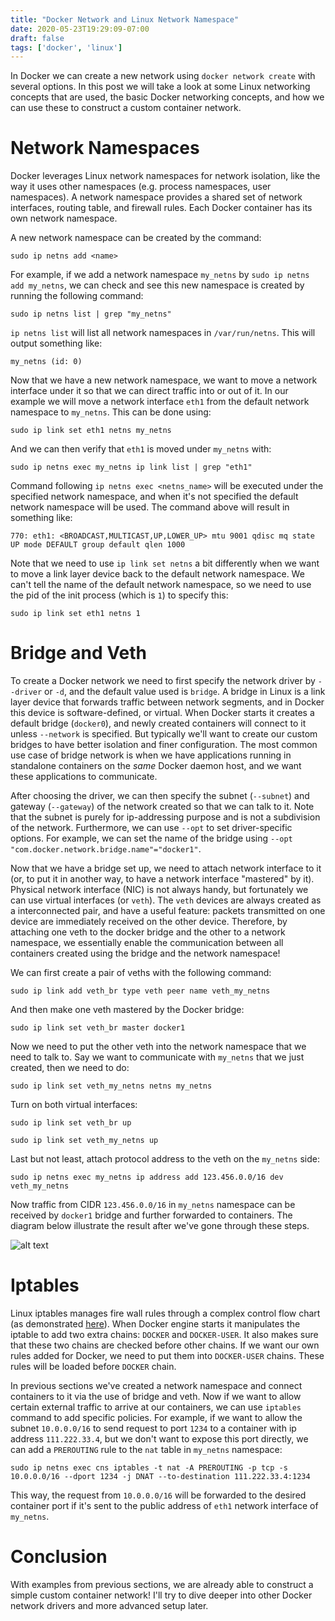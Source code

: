 ```yaml
---
title: "Docker Network and Linux Network Namespace"
date: 2020-05-23T19:29:09-07:00
draft: false
tags: ['docker', 'linux']
---
```


In Docker we can create a new network using `docker network create` with several options. In this post we will take a look at some Linux networking concepts that are used, the basic Docker networking concepts, and how we can use these to construct a custom container network.

# Network Namespaces

Docker leverages Linux network namespaces for network isolation, like the way it uses other namespaces (e.g. process namespaces, user namespaces). A network namespace provides a shared set of network interfaces, routing table, and firewall rules. Each Docker container has its own network namespace.

A new network namespace can be created by the command:

```shell
sudo ip netns add <name>
```

For example, if we add a network namespace `my_netns` by `sudo ip netns add my_netns`, we can check and see this new namespace is created by running the following command:

```shell
sudo ip netns list | grep "my_netns"
```

`ip netns list` will list all network namespaces in `/var/run/netns`. This will output something like:

`my_netns (id: 0)`

Now that we have a new network namespace, we want to move a network interface under it so that we can direct traffic into or out of it. In our example we will move a network interface `eth1` from the default network namespace to `my_netns`. This can be done using:

```shell
sudo ip link set eth1 netns my_netns
```

And we can then verify that `eth1` is moved under `my_netns` with:

```shell
sudo ip netns exec my_netns ip link list | grep "eth1"
```

Command following `ip netns exec <netns_name>` will be executed under the specified network namespace, and when it's not specified the default network namespace will be used. The command above will result in something like:

`770: eth1: <BROADCAST,MULTICAST,UP,LOWER_UP> mtu 9001 qdisc mq state UP mode DEFAULT group default qlen 1000`

Note that we need to use `ip link set netns` a bit differently when we want to move a link layer device back to the default network namespace. We can't tell the name of the default network namespace, so we need to use the pid of the init process (which is `1`) to specify this:

```shell
sudo ip link set eth1 netns 1
```

# Bridge and Veth

To create a Docker network we need to first specify the network driver by `--driver` or `-d`, and the default value used is `bridge`. A bridge in Linux is a link layer device that forwards traffic between network segments, and in Docker this device is software-defined, or virtual. When Docker starts it creates a default bridge (`docker0`), and newly created containers will connect to it unless `--network` is specified. But typically we'll want to create our custom bridges to have better isolation and finer configuration. The most common use case of bridge network is when we have applications running in standalone containers on the *same* Docker daemon host, and we want these applications to communicate.

After choosing the driver, we can then specify the subnet (`--subnet`) and gateway (`--gateway`) of the network created so that we can talk to it. Note that the subnet is purely for ip-addressing purpose and is not a subdivision of the network. Furthermore, we can use `--opt` to set driver-specific options. For example, we can set the name of the bridge using `--opt "com.docker.network.bridge.name"="docker1"`.

Now that we have a bridge set up, we need to attach network interface to it (or, to put it in another way, to have a network interface "mastered" by it). Physical network interface (NIC) is not always handy, but fortunately we can use virtual interfaces (or `veth`). The `veth` devices are always created as a interconnected pair, and have a useful feature: packets transmitted on one device are immediately received on the other device. Therefore, by attaching one veth to the docker bridge and the other to a network namespace, we essentially enable the communication between all containers created using the bridge and the network namespace!

We can first create a pair of veths with the following command:

```shell
sudo ip link add veth_br type veth peer name veth_my_netns
```

And then make one veth mastered by the Docker bridge:

```shell
sudo ip link set veth_br master docker1
```

Now we need to put the other veth into the network namespace that we need to talk to. Say we want to communicate with `my_netns` that we just created, then we need to do:

```shell
sudo ip link set veth_my_netns netns my_netns
```

Turn on both virtual interfaces:

```shell
sudo ip link set veth_br up

sudo ip link set veth_my_netns up
```

Last but not least, attach protocol address to the veth on the `my_netns` side:

```shell
sudo ip netns exec my_netns ip address add 123.456.0.0/16 dev veth_my_netns
```

Now traffic from CIDR `123.456.0.0/16` in `my_netns` namespace can be received by `docker1` bridge and further forwarded to containers. The diagram below illustrate the result after we've gone through these steps.

![alt text][container-network]

[container-network]: /images/docker-network/container_network.jpg "container network connected to network namespace"

# Iptables

Linux iptables manages fire wall rules through a complex control flow chart (as demonstrated [here](https://stuffphilwrites.com/wp-content/uploads/2014/09/FW-IDS-iptables-Flowchart-v2019-04-30-1.png)). When Docker engine starts it manipulates the iptable to add two extra chains: `DOCKER` and `DOCKER-USER`. It also makes sure that these two chains are checked before other chains. If we want our own rules added for Docker, we need to put them into `DOCKER-USER` chains. These rules will be loaded before `DOCKER` chain.

In previous sections we've created a network namespace and connect containers to it via the use of bridge and veth. Now if we want to allow certain external traffic to arrive at our containers, we can use `iptables` command to add specific policies. For example, if we want to allow the subnet `10.0.0.0/16` to send request to port `1234` to a container with ip address `111.222.33.4`, but we don't want to expose this port directly, we can add a `PREROUTING` rule to the `nat` table in `my_netns` namespace:

```shell
sudo ip netns exec cns iptables -t nat -A PREROUTING -p tcp -s 10.0.0.0/16 --dport 1234 -j DNAT --to-destination 111.222.33.4:1234
```

This way, the request from `10.0.0.0/16` will be forwarded to the desired container port if it's sent to the public address of `eth1` network interface of `my_netns`.

# Conclusion

With examples from previous sections, we are already able to construct a simple custom container network! I'll try to dive deeper into other Docker network drivers and more advanced setup later.
